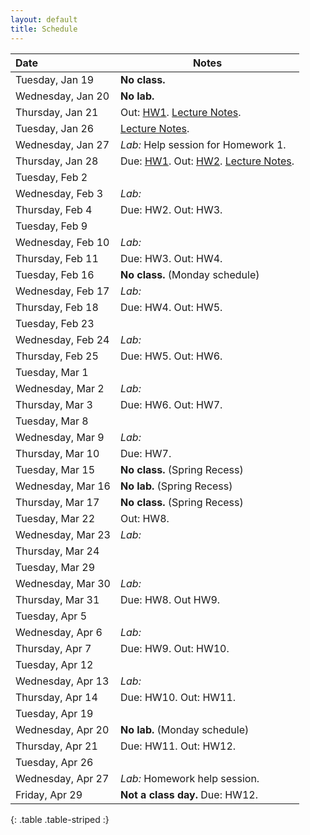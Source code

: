 ```yaml
---
layout: default
title: Schedule
---
```


| Date              | Notes                                                                                           |
|:------------------|-------------------------------------------------------------------------------------------------|
| Tuesday, Jan 19   | **No class.**                                                                                   |
| Wednesday, Jan 20 | **No lab.**                                                                                     |
| Thursday, Jan 21  | Out: [HW1]. [Lecture Notes](../reading/lecture1.pdf).                                           |
| Tuesday, Jan 26   | [Lecture Notes](../reading/lecture2.pdf).                                                       |
| Wednesday, Jan 27 | *Lab:* Help session for Homework 1.                                                             |
| Thursday, Jan 28  | Due: [HW1]. Out: [HW2]. [Lecture Notes](../reading/lecture3.pdf).                               |
| Tuesday, Feb 2    |                                                                                                 |
| Wednesday, Feb 3  | *Lab:*                                                                                          |
| Thursday, Feb 4   | Due: HW2. Out: HW3.                                                                             |
| Tuesday, Feb 9    |                                                                                                 |
| Wednesday, Feb 10 | *Lab:*                                                                                          |
| Thursday, Feb 11  | Due: HW3. Out: HW4.                                                                             |
| Tuesday, Feb 16   |  **No class.** (Monday schedule)                                                                |
| Wednesday, Feb 17 | *Lab:*                                                                                          |
| Thursday, Feb 18  | Due: HW4. Out: HW5.                                                                             |
| Tuesday, Feb 23   |                                                                                                 |
| Wednesday, Feb 24 | *Lab:*                                                                                          |
| Thursday, Feb 25  | Due: HW5. Out: HW6.                                                                             |
| Tuesday, Mar 1    |                                                                                                 |
| Wednesday, Mar 2  | *Lab:*                                                                                          |
| Thursday, Mar 3   | Due: HW6. Out: HW7.                                                                             |
| Tuesday, Mar 8    |                                                                                                 |
| Wednesday, Mar 9  | *Lab:*                                                                                          |
| Thursday, Mar 10  | Due: HW7.                                                                                       |
| Tuesday, Mar 15   | **No class.** (Spring Recess)                                                                   |
| Wednesday, Mar 16 | **No lab.** (Spring Recess)                                                                     |
| Thursday, Mar 17  | **No class.** (Spring Recess)                                                                   |
| Tuesday, Mar 22   | Out: HW8.                                                                                       |
| Wednesday, Mar 23 | *Lab:*                                                                                          |
| Thursday, Mar 24  |                                                                                                 |
| Tuesday, Mar 29   |                                                                                                 |
| Wednesday, Mar 30 | *Lab:*                                                                                          |
| Thursday, Mar 31  | Due: HW8. Out HW9.                                                                              |
| Tuesday, Apr 5    |                                                                                                 |
| Wednesday, Apr 6  | *Lab:*                                                                                          |
| Thursday, Apr 7   | Due: HW9. Out: HW10.                                                                            |
| Tuesday, Apr 12   |                                                                                                 |
| Wednesday, Apr 13 | *Lab:*                                                                                          |
| Thursday, Apr 14  | Due: HW10. Out: HW11.                                                                           |
| Tuesday, Apr 19   |                                                                                                 |
| Wednesday, Apr 20 | **No lab.** (Monday schedule)                                                                   |
| Thursday, Apr 21  | Due: HW11. Out: HW12.                                                                           |
| Tuesday, Apr 26   |                                                                                                 |
| Wednesday, Apr 27 | *Lab:* Homework help session.                                                                   |
| Friday, Apr 29    | **Not a class day.** Due: HW12.                                                                 |
{: .table .table-striped :}

[HW1]: ../hw/hw1.pdf
[HW2]: ../hw/hw2.pdf